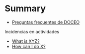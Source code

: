 # Summary

* [Preguntas frecuentes de DOCEO](README.md)

Incidencias en actividades


* [What is XYZ?](first-question.md)
* [How can I do X?](second-question.md)

